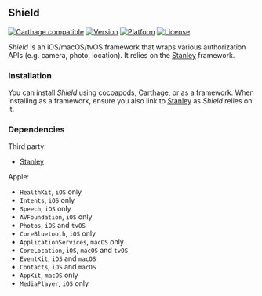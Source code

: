 ## Shield

[![Carthage compatible](https://img.shields.io/badge/Carthage-compatible-4BC51D.svg?style=flat)](https://github.com/Carthage/Carthage)
[![Version](http://img.shields.io/cocoapods/v/Shield.svg)](http://cocoapods.org/?q=Shield)
[![Platform](http://img.shields.io/cocoapods/p/Shield.svg)]()
[![License](http://img.shields.io/cocoapods/l/Shield.svg)](https://github.com/Kosoku/Shield/blob/master/license.txt)

*Shield* is an iOS/macOS/tvOS framework that wraps various authorization APIs (e.g. camera, photo, location). It relies on the [Stanley](https://github.com/Kosoku/Stanley) framework.

### Installation

You can install *Shield* using [cocoapods](https://cocoapods.org/), [Carthage](https://github.com/Carthage/Carthage), or as a framework. When installing as a framework, ensure you also link to [Stanley](https://github.com/Kosoku/Stanley) as *Shield* relies on it.

### Dependencies

Third party:

- [Stanley](https://github.com/Kosoku/Stanley)

Apple:

- `HealthKit`, `iOS` only
- `Intents`, `iOS` only
- `Speech`, `iOS` only
- `AVFoundation`, `iOS` only
- `Photos`, `iOS` and `tvOS`
- `CoreBluetooth`, `iOS` only
- `ApplicationServices`, `macOS` only
- `CoreLocation`, `iOS`, `macOS` and `tvOS`
- `EventKit`, `iOS` and `macOS`
- `Contacts`, `iOS` and `macOS`
- `AppKit`, `macOS` only
- `MediaPlayer`, `iOS` only
